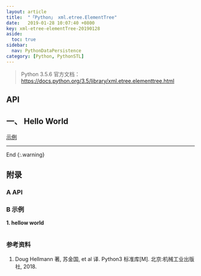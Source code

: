 ```yaml
---
layout: article
title:  "「Python」 xml.etree.ElementTree"
date:   2019-01-28 10:07:40 +0800
key: xml-etree-elementTree-20190128
aside:
  toc: true
sidebar:
  nav: PythonDataPersistence
category: [Python, PythonSTL]
---
```


> Python 3.5.6 官方文档：<https://docs.python.org/3.5/library/xml.etree.elementtree.html>  

## API

## 一、 Hello World
[示例](#hellow_world)  



-------------------  
 End
{:.warning}  



## 附录
### A API


### B 示例
<span id="hellow_world">**1. hellow world**</span>  


```python

```

### 参考资料
1. Doug Hellmann 著, 苏金国, et al 译. Python3 标准库[M]. 北京:机械工业出版社, 2018.
